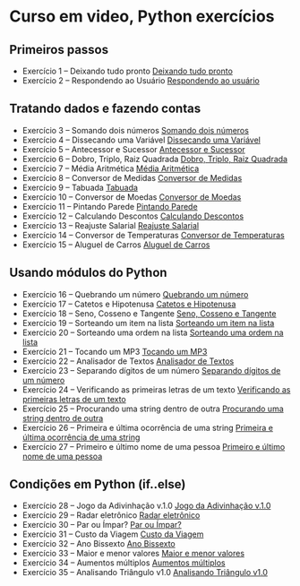 # Curso em video, Python exercícios

## Primeiros passos
- Exercício 1 – Deixando tudo pronto [Deixando tudo pronto](https://github.com/AlvssCode/curso_em_video/blob/main/mundo_1/ex001.py)
- Exercício 2 – Respondendo ao Usuário [Respondendo ao usuário](https://github.com/AlvssCode/curso_em_video/blob/main/mundo_1/ex002.py)

## Tratando dados e fazendo contas

- Exercício 3 – Somando dois números [Somando dois números](https://github.com/AlvssCode/curso_em_video/blob/main/mundo_1/ex003.py)
- Exercício 4 – Dissecando uma Variável [Dissecando uma Variável](https://github.com/AlvssCode/curso_em_video/blob/main/mundo_1/ex004.py)
- Exercício 5 – Antecessor e Sucessor [Antecessor e Sucessor](https://github.com/AlvssCode/curso_em_video/blob/main/mundo_1/ex005.py)
- Exercício 6 – Dobro, Triplo, Raiz Quadrada [Dobro, Triplo, Raiz Quadrada](https://github.com/AlvssCode/curso_em_video/blob/main/mundo_1/ex006.py)
- Exercício 7 – Média Aritmética  [Média Aritmética](https://github.com/AlvssCode/curso_em_video/blob/main/mundo_1/ex007.py)
- Exercício 8 – Conversor de Medidas [Conversor de Medidas](https://github.com/AlvssCode/curso_em_video/blob/main/mundo_1/ex008.py)
- Exercício 9 – Tabuada [Tabuada](https://github.com/AlvssCode/curso_em_video/blob/main/mundo_1/ex009.py)
- Exercício 10 – Conversor de Moedas [Conversor de Moedas](https://github.com/AlvssCode/curso_em_video/blob/main/mundo_1/ex010.py)
- Exercício 11 – Pintando Parede [Pintando Parede](https://github.com/AlvssCode/curso_em_video/blob/main/mundo_1/ex011.py)
- Exercício 12 – Calculando Descontos [Calculando Descontos](https://github.com/AlvssCode/curso_em_video/blob/main/mundo_1/ex012.py)
- Exercício 13 – Reajuste Salarial [Reajuste Salarial](https://github.com/AlvssCode/curso_em_video/blob/main/mundo_1/ex013.py)
- Exercício 14 – Conversor de Temperaturas [Conversor de Temperaturas](https://github.com/AlvssCode/curso_em_video/blob/main/mundo_1/ex014.py)
- Exercício 15 – Aluguel de Carros [Aluguel de Carros](https://github.com/AlvssCode/curso_em_video/blob/main/mundo_1/ex015.py)


## Usando módulos do Python
- Exercício 16 – Quebrando um número [Quebrando um número](https://github.com/AlvssCode/curso_em_video/blob/main/mundo_1/ex016.py)
- Exercício 17 – Catetos e Hipotenusa [Catetos e Hipotenusa](https://github.com/AlvssCode/curso_em_video/blob/main/mundo_1/ex017.py)
- Exercício 18 – Seno, Cosseno e Tangente [Seno, Cosseno e Tangente](https://github.com/AlvssCode/curso_em_video/blob/main/mundo_1/ex017.py)
- Exercício 19 – Sorteando um item na lista [Sorteando um item na lista ](https://github.com/AlvssCode/curso_em_video/blob/main/mundo_1/ex019.py)
- Exercício 20 – Sorteando uma ordem na lista [Sorteando uma ordem na lista](https://github.com/AlvssCode/curso_em_video/blob/main/mundo_1/ex020.py)
- Exercício 21 – Tocando um MP3 [Tocando um MP3](https://github.com/AlvssCode/curso_em_video/blob/main/mundo_1/ex021.py)
- Exercício 22 – Analisador de Textos [Analisador de Textos](https://github.com/AlvssCode/curso_em_video/blob/main/mundo_1/ex022.py)
- Exercício 23 – Separando dígitos de um número [Separando dígitos de um número](https://github.com/AlvssCode/curso_em_video/blob/main/mundo_1/ex023.py)
- Exercício 24 – Verificando as primeiras letras de um texto [Verificando as primeiras letras de um texto](https://github.com/AlvssCode/curso_em_video/blob/main/mundo_1/ex024.py)
- Exercício 25 – Procurando uma string dentro de outra [Procurando uma string dentro de outra](https://github.com/AlvssCode/curso_em_video/blob/main/mundo_1/ex025.py)
- Exercício 26 – Primeira e última ocorrência de uma string [Primeira e última ocorrência de uma string](https://github.com/AlvssCode/curso_em_video/blob/main/mundo_1/ex026.py)
- Exercício 27 – Primeiro e último nome de uma pessoa [Primeiro e último nome de uma pessoa](https://github.com/AlvssCode/curso_em_video/blob/main/mundo_1/ex027.py)


## Condições em Python (if..else)
- Exercício 28 – Jogo da Adivinhação v.1.0 [Jogo da Adivinhação v.1.0](https://github.com/AlvssCode/curso_em_video/blob/main/mundo_1/ex028.py)
- Exercício 29 – Radar eletrônico [Radar eletrônico](https://github.com/AlvssCode/curso_em_video/blob/main/mundo_1/ex028.py)
- Exercício 30 – Par ou Ímpar? [Par ou Ímpar?](https://github.com/AlvssCode/curso_em_video/blob/main/mundo_1/ex030.py)
- Exercício 31 – Custo da Viagem [Custo da Viagem](https://github.com/AlvssCode/curso_em_video/blob/main/mundo_1/ex031.py)
- Exercício 32 – Ano Bissexto [Ano Bissexto](https://github.com/AlvssCode/curso_em_video/blob/main/mundo_1/ex032.py)
- Exercício 33 – Maior e menor valores [Maior e menor valores](https://github.com/AlvssCode/curso_em_video/blob/main/mundo_1/ex033.py)
- Exercício 34 – Aumentos múltiplos [Aumentos múltiplos](https://github.com/AlvssCode/curso_em_video/blob/main/mundo_1/ex034.py)
- Exercício 35 – Analisando Triângulo v1.0 [Analisando Triângulo v1.0](https://github.com/AlvssCode/curso_em_video/blob/main/mundo_1/ex035.py)


